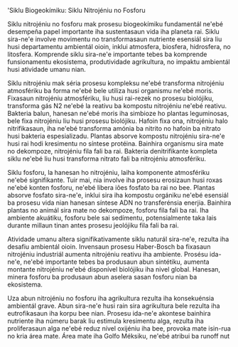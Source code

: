 'Siklu Biogeokímiku: Siklu Nitrojéniu no Fosforu

Siklu nitrojéniu no fosforu mak prosesu biogeokímiku fundamentál ne'ebé desempeña papel importante iha sustentasaun vida iha planeta rai. Siklu sira-ne'e involve movimentu no transformasaun nutriente esensiál sira liu husi departamentu ambientál oioin, inklui atmosfera, biosfera, hidrosfera, no litosfera. Komprende siklu sira-ne'e importante tebes ba komprende funsionamentu ekosistema, produtividade agrikultura, no impaktu ambientál husi atividade umanu nian.

Siklu nitrojéniu mak séria prosesu kompleksu ne'ebé transforma nitrojéniu atmosfériku ba forma ne'ebé bele utiliza husi organismu ne'ebé moris. Fixasaun nitrojéniu atmosfériku, liu husi rai-rezek no prosesu biolójiku, transforma gás N2 ne'ebé la reativu ba kompostu nitrojéniu ne'ebé reativu. Bakteria balun, hanesan ne'ebé moris iha simbioze ho plantas leguminosas, bele fixa nitrojéniu liu husi prosesu biolójiku. Hafoin fixa ona, nitrojéniu halo nitrifikasaun, iha ne'ebé transforma amónia ba nitrito no hafoin ba nitrato husi bakteria espesializadu. Plantas absorve kompostu nitrojéniu sira-ne'e husi rai hodi kresimentu no síntese protéina. Bainhira organismu sira mate no dekompoze, nitrojéniu fila fali ba rai. Bakteria denitrifikante kompleta siklu ne'ebé liu husi transforma nitrato fali ba nitrojéniu atmosfériku.

Siklu fosforu, la hanesan ho nitrojéniu, laiha komponente atmosfériku ne'ebé signifikante. Tuir mai, nia involve iha prosesu erosizaun husi roxas ne'ebé konten fosforu, ne'ebé libera iões fosfato ba rai no bee. Plantas absorve fosfato sira-ne'e, inklui sira iha kompostu orgániku ne'ebé esensiál ba prosesu vida nian hanesan síntese ADN no transferénsia enerjia. Bainhira plantas no animál sira mate no dekompoze, fosforu fila fali ba rai. Iha ambiente akuátiku, fosforu bele sai sedímentu, potensialmente taka lais durante millaun tinan antes prosesu jeolójiku fila fali ba rai.

Atividade umanu altera signifikativamente siklu naturál sira-ne'e, rezulta iha desafiu ambientál oioin. Invensaun prosesu Haber-Bosch ba fixasaun nitrojéniu industriál aumenta nitrojéniu reativu iha ambiente. Prosésu ida-ne'e, ne'ebé importante tebes ba produsaun abun sintétiku, aumenta montante nitrojéniu ne'ebé disponível biolójiku iha nivel global. Hanesan, minera fosforu ba produsaun abun aselera sasan fosforu nian ba ekosistema.

Uza abun nitrojéniu no fosforu iha agrikultura rezulta iha konsekuénsia ambientál grave. Abun sira-ne'e husi rain sira agrikultura bele rezulta iha eutrofikasaun iha korpu bee nian. Prosesu ida-ne'e akontese bainhira nutriente iha númeru barak liu estimula kresimentu alga, rezulta iha proliferasaun alga ne'ebé reduz nível oxijéniu iha bee, provoka mate isin-rua no kria área mate. Área mate iha Golfo Méksiku, ne'ebé atribui ba runoff nut